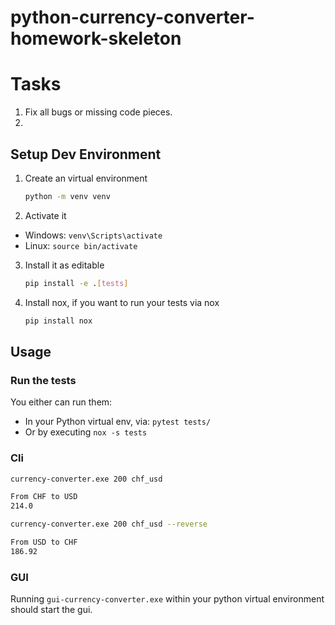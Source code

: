 # python-currency-converter-homework-skeleton

# Tasks

1. Fix all bugs or missing code pieces.
2. 

## Setup Dev Environment

1. Create an virtual environment 

    ```bash
    python -m venv venv
    ```

2. Activate it 
- Windows: `venv\Scripts\activate`
- Linux: `source bin/activate`

3. Install it as editable 

    ```bash
    pip install -e .[tests]
    ```
4. Install nox, if you want to run your tests via nox
    ```bash
    pip install nox
    ```


## Usage

### Run the tests
You either can run them:
 - In your Python virtual env, via: `pytest tests/`
 - Or by executing `nox -s tests`



### Cli

```bash
currency-converter.exe 200 chf_usd

From CHF to USD
214.0
```

```bash
currency-converter.exe 200 chf_usd --reverse

From USD to CHF
186.92
```

### GUI
Running `gui-currency-converter.exe` within your python virtual environment should start the gui.
